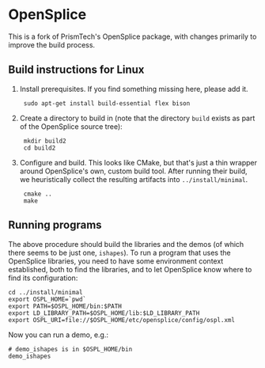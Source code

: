 # OpenSplice

This is a fork of PrismTech's OpenSplice package, with changes primarily to
improve the build process.

## Build instructions for Linux

1. Install prerequisites.  If you find something missing here, please add it.

        sudo apt-get install build-essential flex bison

1. Create a directory to build in (note that the directory `build` exists as
part of the OpenSplice source tree):

        mkdir build2
        cd build2

1. Configure and build.  This looks like CMake, but that's just a thin wrapper
around OpenSplice's own, custom build tool.  After running their build, we
heuristically collect the resulting artifacts into `../install/minimal`.

        cmake ..
        make

## Running programs

The above procedure should build the libraries and the demos (of which there
seems to be just one, `ishapes`).  To run a program that uses the OpenSplice
libraries, you need to have some environment context established, both to
find the libraries, and to let OpenSplice know where to find its configuration:

    cd ../install/minimal
    export OSPL_HOME=`pwd`
    export PATH=$OSPL_HOME/bin:$PATH
    export LD_LIBRARY_PATH=$OSPL_HOME/lib:$LD_LIBRARY_PATH
    export OSPL_URI=file://$OSPL_HOME/etc/opensplice/config/ospl.xml

Now you can run a demo, e.g.:

    # demo_ishapes is in $OSPL_HOME/bin
    demo_ishapes


